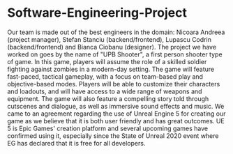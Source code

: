 # Software-Engineering-Project
Our team is made out of the best engineers in the domain: Nicoara Andreea (project manager), Stefan Stanciu (backend/frontend), Lupascu Codrin (backend/frontend) and Bianca Ciobanu (designer).
The project we have worked on goes by the name of "UPB Shooter", a first person shooter type of game. In this game, players will assume the role of a skilled soldier fighting against zombies in a modern-day setting. The game will feature fast-paced, tactical gameplay, with a focus on team-based play and objective-based modes. Players will be able to customize their characters and loadouts, and will have access to a wide range of weapons and equipment. The game will also feature a compelling story told through cutscenes and dialogue, as well as immersive sound effects and music.
We came to an agreement regarding the use of Unreal Engine 5 for creating our game as we believe that it is both user friendly and has great outcomes. UE 5 is Epic Games' creation platform and several upcoming games have confirmed using it, especially since the State of Unreal 2020 event where EG has declared that it is free for all developers.
 